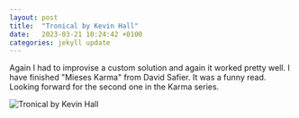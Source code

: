 ```yaml
---
layout: post
title:  "Tronical by Kevin Hall"
date:   2023-03-21 10:24:42 +0100
categories: jekyll update
---
```

Again I had to improvise a custom solution and again it worked pretty well.
I have finished "Mieses Karma" from David Safier. It was a funny read. 
Looking forward for the second one in the Karma series.

![Tronical by Kevin Hall](https://lh3.googleusercontent.com/DvwVN1bYLmslSWyDf5gxa5u7E-gqye7mz4HS2pWA7DcvDYtsyu_qSrR3UuBdogZWoW2dwWdfy9hRj9S8X2xjWAckHfrMoSzY1IEo-1UClXCycZiejdwfIwkqoZNR-fUf3c8SMI30Lg=w2400)&nbsp;



[jekyll-docs]: https://jekyllrb.com/docs/home
[jekyll-gh]:   https://github.com/jekyll/jekyll
[jekyll-talk]: https://talk.jekyllrb.com/
